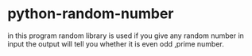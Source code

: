 # python-random-number
in this program random library is used if you give  any random number in input the output will tell you whether it is even odd ,prime number.
